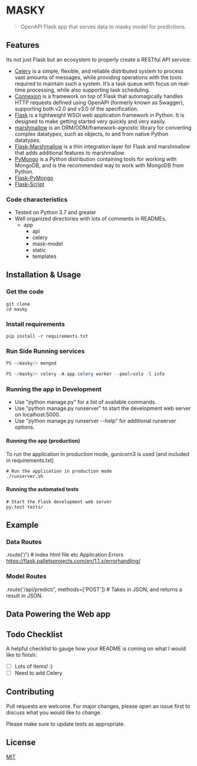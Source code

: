 # MASKY

> OpenAPI Flask app that serves data to masky model for predictions.

## Features

Its not just Flask but an ecosystem to properly create a RESTful API service:

- [Celery](https://docs.celeryproject.org/en/latest/index.html) is a simple, flexible, and reliable distributed system to process vast amounts of messages, while providing operations with the tools required to maintain such a system. It’s a task queue with focus on real-time processing, while also supporting task scheduling.
- [Connexion](https://connexion.readthedocs.io/en/latest/index.html) is a framework on top of Flask that automagically handles HTTP requests defined using OpenAPI (formerly known as Swagger), supporting both v2.0 and v3.0 of the specification.
- [Flask](https://flask.palletsprojects.com/en/1.1.x/) is a lightweight WSGI web application framework in Python. It is designed to make getting started very quickly and very easily.
- [marshmallow](https://marshmallow.readthedocs.io/en/stable/) is an ORM/ODM/framework-agnostic library for converting complex datatypes, such as objects, to and from native Python datatypes.
- [Flask-Marshmallow](https://flask-marshmallow.readthedocs.io/en/latest/) is a thin integration layer for Flask and marshmallow that adds additional features to marshmallow.
- [PyMongo](https://pymongo.readthedocs.io/en/stable/index.html) is a Python distribution containing tools for working with MongoDB, and is the recommended way to work with MongoDB from Python.
- [Flask-PyMongo](https://flask-pymongo.readthedocs.io/en/latest/)
- [Flask-Script](https://flask-script.readthedocs.io/)

### Code characteristics

- Tested on Python 3.7 and greater
- Well organized directories with lots of comments in READMEs.
  - app
    - api
    - celery
    - mask-model
    - static
    - templates

## Installation & Usage

### Get the code

    git clone
    cd masky

### Install requirements

    pip install -r requirements.txt

### Run Side Running services

```powershell
PS ~/masky/> mongod
```

```powershell
PS ~/masky/> celery -A app.celery worker --pool=solo -l info
```

### Running the app in Development

- Use "python manage.py" for a list of available commands.
- Use "python manage.py runserver" to start the development web server on localhost:5000.
- Use "python manage.py runserver --help" for additional runserver options.

#### Running the app (production)

To run the application in production mode, gunicorn3 is used (and included in requirements.txt)

    # Run the application in production mode
    ./runserver.sh

#### Running the automated tests

    # Start the Flask development web server
    py.test tests/

## Example

### Data Routes

.route('/') # index html file
etc
Application Errors https://flask.palletsprojects.com/en/1.1.x/errorhandling/

### Model Routes

.route('/api/predict/', methods=['POST']) # Takes in JSON, and returns a result in JSON.

## Data Powering the Web app

## Todo Checklist

A helpful checklist to gauge how your README is coming on what I would like to finish:

- [ ] Lots of items! :)
- [ ] Need to add Celery

## Contributing

Pull requests are welcome. For major changes, please open an issue first to discuss what you would like to change.

Please make sure to update tests as appropriate.

## License

[MIT](https://choosealicense.com/licenses/mit/)
